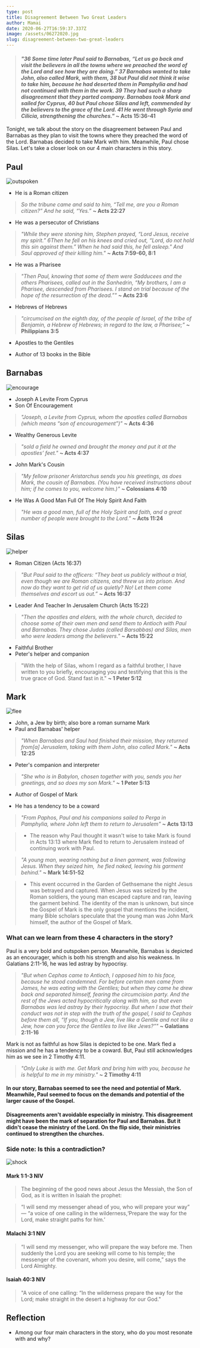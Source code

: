 ```yaml
---
type: post
title: Disagreement Between Two Great Leaders
author: Mamai
date: 2020-06-27T16:59:37.337Z
image: /assets/06272020.jpg
slug: disagreement-between-two-great-leaders
---
```

> #### *"36 Some time later Paul said to Barnabas, “Let us go back and visit the believers in all the towns where we preached the word of the Lord and see how they are doing.” 37 Barnabas wanted to take John, also called Mark, with them, 38 but Paul did not think it wise to take him, because he had deserted them in Pamphylia and had not continued with them in the work. 39 They had such a sharp disagreement that they parted company. Barnabas took Mark and sailed for Cyprus, 40 but Paul chose Silas and left, commended by the believers to the grace of the Lord. 41 He went through Syria and Cilicia, strengthening the churches."* ~ Acts 15:36-41

Tonight, we talk about the story on the disagreement between Paul and Barnabas as they plan to visit the towns where they preached the word of the Lord. Barnabas decided to take Mark with him. Meanwhile, Paul chose Silas. Let's take a closer look on our 4 main characters in this story.

## Paul
![outspoken](https://media.giphy.com/media/3ov9jPzFImO8YoYl6o/giphy.gif)

- He is a Roman citizen
> *So the tribune came and said to him, “Tell me, are you a Roman citizen?” And he said, “Yes.”* **~ Acts 22:27**

- He was a persecutor of Christians
> *"While they were stoning him, Stephen prayed, “Lord Jesus, receive my spirit.” 6Then he fell on his knees and cried out, “Lord, do not hold this sin against them.” When he had said this, he fell asleep." And Saul approved of their killing him."* **~ Acts 7:59-60, 8:1**

- He was a Pharisee
> *"Then Paul, knowing that some of them were Sadducees and the others Pharisees, called out in the Sanhedrin, “My brothers, I am a Pharisee, descended from Pharisees. I stand on trial because of the hope of the resurrection of the dead.”"*  **~ Acts 23:6**

- Hebrews of Hebrews
> *"circumcised on the eighth day, of the people of Israel, of the tribe of Benjamin, a Hebrew of Hebrews; in regard to the law, a Pharisee;"* **~ Philippians 3:5**

- Apostles to the Gentiles

- Author of 13 books in the Bible

## Barnabas
![encourage](https://media.giphy.com/media/26Ff4Ci2RNT1H1zb2/giphy.gif)

- Joseph A Levite From Cyprus
- Son Of Encouragement
> *"Joseph, a Levite from Cyprus, whom the apostles called Barnabas (which means “son of encouragement”)"* **~ Acts 4:36**

- Wealthy Generous Levite
> *"sold a field he owned and brought the money and put it at the apostles’ feet."* **~ Acts 4:37**

- John Mark's Cousin
> *"My fellow prisoner Aristarchus sends you his greetings, as does Mark, the cousin of Barnabas. (You have received instructions about him; if he comes to you, welcome him.)"* **~ Colossians 4:10**

- He Was A Good Man Full Of The Holy Spirit And Faith
> *"He was a good man, full of the Holy Spirit and faith, and a great number of people were brought to the Lord."* **~ Acts 11:24**

## Silas

![helper](https://media.giphy.com/media/5tdqLtVqpLrFiwY9PU/giphy.gif)

- Roman Citizen (Acts 16:37)
> *"But Paul said to the officers: “They beat us publicly without a trial, even though we are Roman citizens, and threw us into prison. And now do they want to get rid of us quietly? No! Let them come themselves and escort us out.”* **~ Acts 16:37**

- Leader And Teacher In Jerusalem Church (Acts 15:22)
> *"Then the apostles and elders, with the whole church, decided to choose some of their own men and send them to Antioch with Paul and Barnabas. They chose Judas (called Barsabbas) and Silas, men who were leaders among the believers."* **~ Acts 15:22**

- Faithful Brother 
- Peter's helper and companion
> "With the help of Silas, whom I regard as a faithful brother, I have written to you briefly, encouraging you and testifying that this is the true grace of God. Stand fast in it." **~ 1 Peter 5:12**

## Mark
![flee](https://media.giphy.com/media/Zxzr2pp6qU64g/giphy.gif)

- John, a Jew by birth; also bore a roman surname Mark
- Paul and Barnabas' helper
> *"When Barnabas and Saul had finished their mission, they returned from[a] Jerusalem, taking with them John, also called Mark."* **~ Acts 12:25**

- Peter's companion and interpreter
> *"She who is in Babylon, chosen together with you, sends you her greetings, and so does my son Mark."* **~ 1 Peter 5:13**

- Author of Gospel of Mark

- He has a tendency to be a coward

> *"From Paphos, Paul and his companions sailed to Perga in Pamphylia, where John left them to return to Jerusalem"* **~ Acts 13:13**

> - The reason why Paul thought it wasn't wise to take Mark is found in Acts 13:13 where Mark fled to return to Jerusalem instead of continuing work with Paul.

> *"A young man, wearing nothing but a linen garment, was following Jesus. When they seized him,  he fled naked, leaving his garment behind."* **~ Mark 14:51-52**

> - This event occurred in the Garden of Gethsemane the night Jesus was betrayed and captured. When Jesus was seized by the Roman soldiers, the young man escaped capture and ran, leaving the garment behind. The identity of the man is unknown, but since the Gospel of Mark is the only gospel that mentions the incident, many Bible scholars speculate that the young man was John Mark himself, the author of the Gospel of Mark.

### What can we learn from these 4 characters in the story?

Paul is a very bold and outspoken person. Meanwhile, Barnabas is depicted as an encourager, which is both his strength and also his weakness. In Galatians 2:11-16, he was led astray by hypocrisy. 

>  *"But when Cephas came to Antioch, I opposed him to his face, because he stood condemned. For before certain men came from James, he was eating with the Gentiles; but when they came he drew back and separated himself, fearing the circumcision party. And the rest of the Jews acted hypocritically along with him, so that even Barnabas was led astray by their hypocrisy. But when I saw that their conduct was not in step with the truth of the gospel, I said to Cephas before them all, “If you, though a Jew, live like a Gentile and not like a Jew, how can you force the Gentiles to live like Jews?”"* **~ Galatians 2:11-16**


Mark is not as faithful as how Silas is depicted to be one. Mark fled a mission and he has a tendency to be a coward. But, Paul still acknowledges him as we see in 2 Timothy 4:11.

> *"Only Luke is with me. Get Mark and bring him with you, because he is helpful to me in my ministry."* **~ 2 Timothy 4:11**

#### In our story, Barnabas seemed to see the need and potential of Mark. Meanwhile, Paul seemed to focus on the demands and potential of the larger cause of the Gospel.

#### Disagreements aren't avoidable especially in ministry. This disagreement might have been the mark of separation for Paul and Barnabas. But it didn't cease the ministry of the Lord. On the flip side, their ministries continued to strengthen the churches. 

### Side note: Is this a contradiction?

![shock](https://media.giphy.com/media/872o15eAXFBw66UfNl/giphy.gif)

#### Mark 1:1-3 NIV

> The beginning of the good news about Jesus the Messiah, the Son of God, as it is written in Isaiah the prophet:

> “I will send my messenger ahead of you, who will prepare your way” — “a voice of one calling in the wilderness,‘Prepare the way for the Lord, make straight paths for him.’

#### Malachi 3:1 NIV

> “I will send my messenger, who will prepare the way before me. Then suddenly the Lord you are seeking will come to his temple; the messenger of the covenant, whom you desire, will come,” says the Lord Almighty.

#### Isaiah 40:3 NIV

> "A voice of one calling: “In the wilderness prepare the way for the Lord; make straight in the desert a highway for our God."


## Reflection

- Among our four main characters in the story, who do you most resonate with and why?




